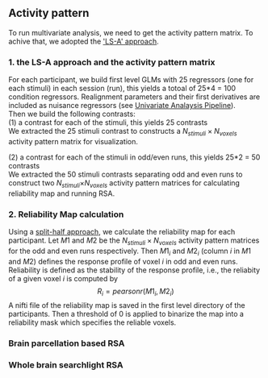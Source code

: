 ## Activity pattern
To run multivariate analysis, we need to get the activity pattern matrix. To achive that, we adopted the ['LS-A' approach](https://doi.org/10.1016/j.neuroimage.2011.08.076).
### 1. the LS-A approach and the activity pattern matrix
For each participant, we build first level GLMs with 25 regressors (one for each stimuli) in each session (run), this yields a totoal of 25*4 = 100 condition regressors. Realignment parameters and their first derivatives are included as nuisance regressors (see [Univariate Analaysis Pipeline](/scripts/univariate/UnivariateAnalysisPipeline.md)).  
Then we build the following contrasts:  
(1) a contrast for each of the stimuli, this yields 25 contrasts  
We extracted the 25 stimuli contrast to constructs a $N_{stimuli}\times N_{voxels}$ activity pattern matrix for visualization.

(2) a contrast for each of the stimuli in odd/even runs, this yields 25*2 = 50 contrasts  
We extracted the 50 stimuli contrasts separating odd and even runs to construct two $N_{stimuli}$$\times$$N_{voxels}$ activity pattern matrices for calculating reliability map and running RSA.

### 2. Reliability Map calculation
Using a [split-half approach](https://doi.org/10.1016/j.neuroimage.2019.116350), we calculate the reliability map for each participant.
Let $M1$ and $M2$ be the $N_{stimuli}\times N_{voxels}$ activity pattern matrices for the odd and even runs respectively. Then $M1_{i}$ and $M2_{i}$ (column $i$ in $M1$ and $M2$) defines the response profile of voxel $i$ in odd and even runs. Reliability is defined as the stability of the response profile, i.e., the reliabity of a given voxel $i$ is computed by
$$
    R_i = pearsonr(M1_{i},M2_{i})
$$
A nifti file of the reliability map is saved in the first level directory of the participants. Then a threshold of 0 is applied to binarize the map into a reliability mask which specifies the reliable voxels.

### Brain parcellation based RSA
### Whole brain searchlight RSA